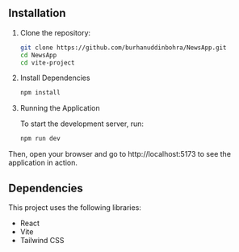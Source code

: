 ## Installation

1. Clone the repository:

   ```bash
   git clone https://github.com/burhanuddinbohra/NewsApp.git
   cd NewsApp
   cd vite-project
   
2. Install Dependencies

    ```bash
    npm install

3. Running the Application
    
    To start the development server, run:

    ```bash
    npm run dev

Then, open your browser and go to http://localhost:5173 to see the application in action.


## Dependencies
This project uses the following libraries:

- React
- Vite
- Tailwind CSS
